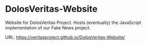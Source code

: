 # DolosVeritas-Website
Website for DolosVeritas Project. Hosts (eventually) the JavaScript implementation of our Fake News project.

URL: https://veritasproject.github.io/DolosVeritas-Website/
